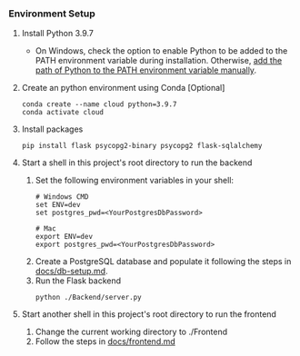 ### Environment Setup
1. Install Python 3.9.7
    - On Windows, check the option to enable Python to be added to the PATH environment variable during installation. Otherwise, [add the path of Python to the PATH environment variable manually](https://www.architectryan.com/2018/08/31/how-to-change-environment-variables-on-windows-10/).
1. Create an python environment using Conda [Optional]

    ```
    conda create --name cloud python=3.9.7
    conda activate cloud
    ```
1. Install packages
    ```
    pip install flask psycopg2-binary psycopg2 flask-sqlalchemy
    ```
1. Start a shell in this project's root directory to run the backend
    1. Set the following environment variables in your shell:
       ```
       # Windows CMD
       set ENV=dev
       set postgres_pwd=<YourPostgresDbPassword>

       # Mac
       export ENV=dev
       export postgres_pwd=<YourPostgresDbPassword>
       ```
    1. Create a PostgreSQL database and populate it following the steps in [docs/db-setup.md](docs/db-setup.md).
    1. Run the Flask backend
        ```
        python ./Backend/server.py
        ```
1. Start another shell in this project's root directory to run the frontend
    1. Change the current working directory to ./Frontend
    1. Follow the steps in [docs/frontend.md](docs/frontend.md)

